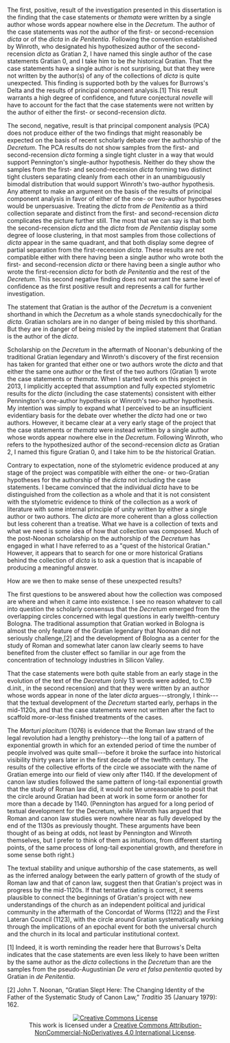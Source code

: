 The first, positive, result of the investigation presented in this
dissertation is the finding that the case statements or *themata* were
written by a single author whose words appear nowhere else in the
*Decretum*. The author of the case statements was *not* the author of
the first- or second-recension *dicta* or of the *dicta* in *de
Penitentia*. Following the convention established by Winroth, who
designated his hypothesized author of the second-recension *dicta* as
Gratian 2, I have named this single author of the case statements
Gratian 0, and I take him to be *the* historical Gratian. That the case
statements have a single author is not surprising, but that they were
not written by the author(s) of any of the collections of *dicta* is
quite unexpected. This finding is supported both by the values for
Burrows's Delta and the results of principal component analysis.[1] This
result warrants a high degree of confidence, and future conjectural
*novelle* will have to account for the fact that the case statements
were not written by the author of either the first- or second-recension
*dicta*.

The second, negative, result is that principal component analysis (PCA)
does not produce either of the two findings that might reasonably be
expected on the basis of recent scholarly debate over the authorship of
the *Decretum*. The PCA results do not show samples from the first- and
second-recension *dicta* forming a single tight cluster in a way that
would support Pennington's single-author hypothesis. Neither do they
show the samples from the first- and second-recension *dicta* forming
two distinct tight clusters separating cleanly from each other in an
unambiguously bimodal distribution that would support Winroth's
two-author hypothesis. Any attempt to make an argument on the basis of
the results of principal component analysis in favor of either of the
one- or two-author hypotheses would be unpersuasive. Treating the
*dicta* from *de Penitentia* as a third collection separate and distinct
from the first- and second-recension *dicta* complicates the picture
further still. The most that we can say is that both the
second-recension *dicta* and the *dicta* from *de Penitentia* display
some degree of loose clustering, in that most samples from those
collections of *dicta* appear in the same quadrant, and that both
display some degree of partial separation from the first-recension
*dicta*. These results are not compatible either with there having been
a single author who wrote both the first- and second-recension *dicta*
or there having been a single author who wrote the first-recension
*dicta* for both *de Penitentia* and the rest of the *Decretum*. This
second negative finding does not warrant the same level of confidence as
the first positive result and represents a call for further
investigation.

The statement that Gratian is the author of the *Decretum* is a
convenient shorthand in which the *Decretum* as a whole stands
synecdochically for the *dicta*. Gratian scholars are in no danger of
being misled by this shorthand. But they are in danger of being misled
by the implied statement that Gratian is the author of the *dicta*.

Scholarship on the *Decretum* in the aftermath of Noonan's debunking of
the traditional Gratian legendary and Winroth's discovery of the first
recension has taken for granted that either one or two authors wrote the
*dicta* and that either the same one author or the first of the two
authors (Gratian 1) wrote the case statements or *themata*. When I
started work on this project in 2013, I implicitly accepted that
assumption and fully expected stylometric results for the *dicta*
(including the case statements) consistent with either Pennington's
one-author hypothesis or Winroth's two-author hypothesis. My intention
was simply to expand what I perceived to be an insufficient evidentiary
basis for the debate over whether the *dicta* had one or two authors.
However, it became clear at a very early stage of the project that the
case statements or *themata* were instead written by a single author
whose words appear nowhere else in the *Decretum*. Following Winroth,
who refers to the hypothesized author of the second-recension *dicta* as
Gratian 2, I named this figure Gratian 0, and I take him to be *the*
historical Gratian.

Contrary to expectation, none of the stylometric evidence produced at
any stage of the project was compatible with either the one- or
two-Gratian hypotheses for the authorship of the *dicta* not including
the case statements. I became convinced that the individual *dicta* have
to be distinguished from the collection as a whole and that it is not
consistent with the stylometric evidence to think of the collection as a
work of literature with some internal principle of unity written by
either a single author or two authors. The *dicta* are more coherent
than a gloss collection but less coherent than a treatise. What we have
is a collection of texts and what we need is some idea of how that
collection was composed. Much of the post-Noonan scholarship on the
authorship of the *Decretum* has engaged in what I have referred to as a
"quest of the historical Gratian." However, it appears that to search
for one or more historical Gratians behind the collection of *dicta* is
to ask a question that is incapable of producing a meaningful answer.

How are we then to make sense of these unexpected results?

The first questions to be answered about how the collection was composed
are where and when it came into existence. I see no reason whatever to
call into question the scholarly consensus that the *Decretum* emerged
from the overlapping circles concerned with legal questions in early
twelfth-century Bologna. The traditional assumption that Gratian worked
in Bologna is almost the only feature of the Gratian legendary that
Noonan did not seriously challenge,[2] and the development of Bologna as
a center for the study of Roman and somewhat later canon law clearly
seems to have benefited from the cluster effect so familiar in our age
from the concentration of technology industries in Silicon Valley.

That the case statements were both quite stable from an early stage in
the evolution of the text of the *Decretum* (only 13 words were added,
to C.19 d.init., in the second recension) and that they were written by
an author whose words appear in none of the later *dicta*
argues---strongly, I think---that the textual development of the
*Decretum* started early, perhaps in the mid-1120s, and that the case
statements were not written after the fact to scaffold more-or-less
finished treatments of the cases.

The *Marturi placitum* (1076) is evidence that the Roman law strand of
the legal revolution had a lengthy prehistory---the long tail of a
pattern of exponential growth in which for an extended period of time
the number of people involved was quite small---before it broke the
surface into historical visibility thirty years later in the first
decade of the twelfth century. The results of the collective efforts of
the circle we associate with the name of Gratian emerge into our field
of view only after 1140. If the development of canon law studies
followed the same pattern of long-tail exponential growth that the study
of Roman law did, it would not be unreasonable to posit that the circle
around Gratian had been at work in some form or another for more than a
decade by 1140. (Pennington has argued for a long period of textual
development for the Decretum, while Winroth has argued that Roman and
canon law studies were nowhere near as fully developed by the end of the
1130s as previously thought. These arguments have been thought of as
being at odds, not least by Pennington and Winroth themselves, but I
prefer to think of them as intuitions, from different starting points,
of the same process of long-tail exponential growth, and therefore in
some sense both right.)

The textual stability and unique authorship of the case statements, as
well as the inferred analogy between the early pattern of growth of the
study of Roman law and that of canon law, suggest then that Gratian's
project was in progress by the mid-1120s. If that tentative dating is
correct, it seems plausible to connect the beginnings of Gratian's
project with new understandings of the church as an independent
political and juridical community in the aftermath of the Concordat of
Worms (1122) and the First Lateran Council (1123), with the circle
around Gratian systematically working through the implications of an
epochal event for both the universal church and the church in its local
and particular institutional context.

[1] Indeed, it is worth reminding the reader here that Burrows's Delta
indicates that the case statements are even less likely to have been
written by the same author as the *dicta* collections in the *Decretum*
than are the samples from the pseudo-Augustinian *De vera et falsa
penitentia* quoted by Gratian in *de Penitentia*.

[2] John T. Noonan, “Gratian Slept Here: The Changing Identity of the
Father of the Systematic Study of Canon Law,” *Traditio* 35 (January
1979): 162.

<div align="center">
<a rel="license" href="http://creativecommons.org/licenses/by-nc-nd/4.0/"><img alt="Creative Commons License" style="border-width:0" src="https://i.creativecommons.org/l/by-nc-nd/4.0/88x31.png" /></a><br />This work is licensed under a <a rel="license" href="http://creativecommons.org/licenses/by-nc-nd/4.0/">Creative Commons Attribution-NonCommercial-NoDerivatives 4.0 International License</a>.
</div>
